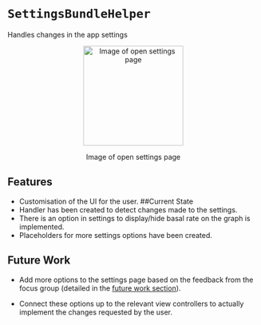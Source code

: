 # `SettingsBundleHelper`
Handles changes in the app settings
<p align="center">
<img src="https://raw.githubusercontent.com/danwells96/ARISES/master/DocFiles/img/settings.png" alt="Image of open settings page" width="200"/>
</p>
<p align="center">
Image of open settings page
</p>

## Features
* Customisation of the UI for the user.
##Current State
* Handler has been created to detect changes made to the settings.
* There is an option in settings to display/hide basal rate on the graph is implemented.
* Placeholders for more settings options have been created.

## Future Work
* Add more options to the settings page based on the feedback from the focus group (detailed in the [future work section](https://danwells96.github.io/ARISES/future-work.html)).

* Connect these options up to the relevant view controllers to actually implement the changes requested by the user.
